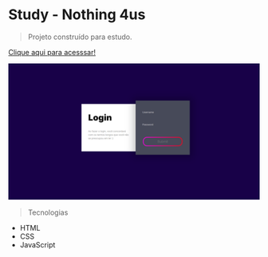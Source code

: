 # Study - Nothing 4us

> Projeto construído para estudo.

[Clique aqui para acesssar!](https://p4llom4.github.io/Snake-Highlight/)

![preview](./.github/preview.png)

> Tecnologias

- HTML
- CSS
- JavaScript
